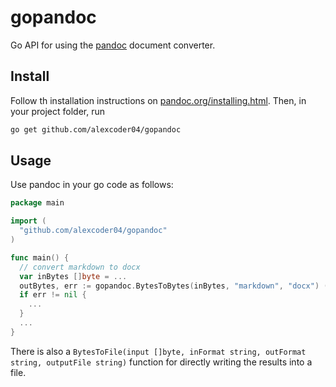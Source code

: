 
# gopandoc

Go API for using the [pandoc](https://pandoc.org/) document converter.

## Install

Follow th installation instructions on [pandoc.org/installing.html](https://pandoc.org/installing.html).
Then, in your project folder, run

```sh
go get github.com/alexcoder04/gopandoc
```

## Usage

Use pandoc in your go code as follows:

```go
package main

import (
  "github.com/alexcoder04/gopandoc"
)

func main() {
  // convert markdown to docx
  var inBytes []byte = ...
  outBytes, err := gopandoc.BytesToBytes(inBytes, "markdown", "docx") ([]byte, error)
  if err != nil {
    ...
  }
  ...
}
```

There is also a `BytesToFile(input []byte, inFormat string, outFormat string, outputFile string)` function for directly writing the results into a file.

